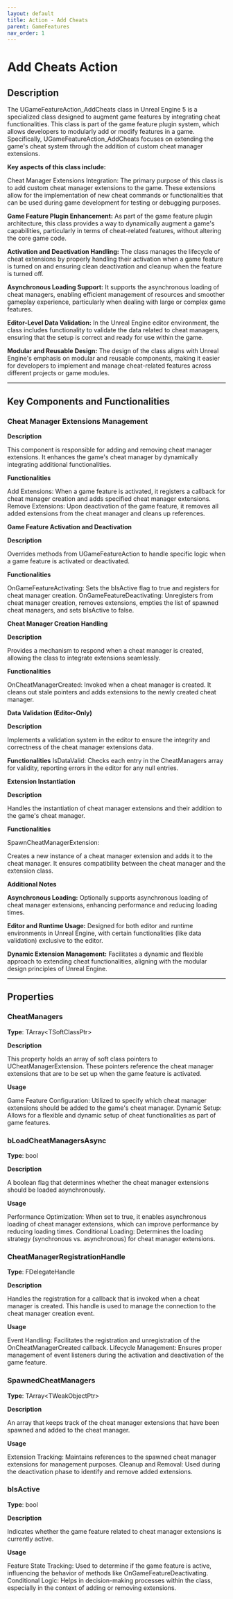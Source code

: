 ```yaml
---
layout: default
title: Action - Add Cheats
parent: GameFeatures
nav_order: 1
---
```

# Add Cheats Action

## Description

The UGameFeatureAction_AddCheats class in Unreal Engine 5 is a specialized class designed to augment game features by integrating cheat functionalities. This class is part of the game feature plugin system, which allows developers to modularly add or modify features in a game. Specifically, UGameFeatureAction_AddCheats focuses on extending the game's cheat system through the addition of custom cheat manager extensions.

**Key aspects of this class include:**

Cheat Manager Extensions Integration: The primary purpose of this class is to add custom cheat manager extensions to the game. These extensions allow for the implementation of new cheat commands or functionalities that can be used during game development for testing or debugging purposes.

**Game Feature Plugin Enhancement:**
As part of the game feature plugin architecture, this class provides a way to dynamically augment a game's capabilities, particularly in terms of cheat-related features, without altering the core game code.

**Activation and Deactivation Handling:**
The class manages the lifecycle of cheat extensions by properly handling their activation when a game feature is turned on and ensuring clean deactivation and cleanup when the feature is turned off.

**Asynchronous Loading Support:**
It supports the asynchronous loading of cheat managers, enabling efficient management of resources and smoother gameplay experience, particularly when dealing with large or complex game features.

**Editor-Level Data Validation:**
In the Unreal Engine editor environment, the class includes functionality to validate the data related to cheat managers, ensuring that the setup is correct and ready for use within the game.

**Modular and Reusable Design:**
The design of the class aligns with Unreal Engine's emphasis on modular and reusable components, making it easier for developers to implement and manage cheat-related features across different projects or game modules.

---

## Key Components and Functionalities

### **Cheat Manager Extensions Management**

**Description**
  
This component is responsible for adding and removing cheat manager extensions. It enhances the game's cheat manager by dynamically integrating additional functionalities.


**Functionalities**

Add Extensions: When a game feature is activated, it registers a callback for cheat manager creation and adds specified cheat manager extensions.
Remove Extensions: Upon deactivation of the game feature, it removes all added extensions from the cheat manager and cleans up references.

**Game Feature Activation and Deactivation**

**Description**

Overrides methods from UGameFeatureAction to handle specific logic when a game feature is activated or deactivated.

**Functionalities**

OnGameFeatureActivating: Sets the bIsActive flag to true and registers for cheat manager creation.
OnGameFeatureDeactivating: Unregisters from cheat manager creation, removes extensions, empties the list of spawned cheat managers, and sets bIsActive to false.

**Cheat Manager Creation Handling**

**Description**

Provides a mechanism to respond when a cheat manager is created, allowing the class to integrate extensions seamlessly.

**Functionalities**

OnCheatManagerCreated: Invoked when a cheat manager is created. It cleans out stale pointers and adds extensions to the newly created cheat manager.

**Data Validation (Editor-Only)**

**Description**

Implements a validation system in the editor to ensure the integrity and correctness of the cheat manager extensions data.

**Functionalities**
IsDataValid: Checks each entry in the CheatManagers array for validity, reporting errors in the editor for any null entries.

**Extension Instantiation**

**Description**

Handles the instantiation of cheat manager extensions and their addition to the game's cheat manager.

**Functionalities**

SpawnCheatManagerExtension:

Creates a new instance of a cheat manager extension and adds it to the cheat manager. It ensures compatibility between the cheat manager and the extension class.

**Additional Notes**

**Asynchronous Loading:**
Optionally supports asynchronous loading of cheat manager extensions, enhancing performance and reducing loading times.

**Editor and Runtime Usage:**
Designed for both editor and runtime environments in Unreal Engine, with certain functionalities (like data validation) exclusive to the editor.

**Dynamic Extension Management:**
Facilitates a dynamic and flexible approach to extending cheat functionalities, aligning with the modular design principles of Unreal Engine.

---

## Properties

### CheatManagers


**Type**: TArray<TSoftClassPtr<UCheatManagerExtension>>

**Description**

This property holds an array of soft class pointers to UCheatManagerExtension. These pointers reference the cheat manager extensions that are to be set up when the game feature is activated.

**Usage**

Game Feature Configuration: Utilized to specify which cheat manager extensions should be added to the game's cheat manager.
Dynamic Setup: Allows for a flexible and dynamic setup of cheat functionalities as part of game features.

### bLoadCheatManagersAsync


**Type**: bool

**Description**

A boolean flag that determines whether the cheat manager extensions should be loaded asynchronously.

**Usage**

Performance Optimization: When set to true, it enables asynchronous loading of cheat manager extensions, which can improve performance by reducing loading times.
Conditional Loading: Determines the loading strategy (synchronous vs. asynchronous) for cheat manager extensions.

### CheatManagerRegistrationHandle


**Type**: FDelegateHandle

**Description**

Handles the registration for a callback that is invoked when a cheat manager is created. This handle is used to manage the connection to the cheat manager creation event.

**Usage**

Event Handling: Facilitates the registration and unregistration of the OnCheatManagerCreated callback.
Lifecycle Management: Ensures proper management of event listeners during the activation and deactivation of the game feature.

### SpawnedCheatManagers


**Type**: TArray<TWeakObjectPtr<UCheatManagerExtension>>

**Description**

An array that keeps track of the cheat manager extensions that have been spawned and added to the cheat manager.

**Usage**

Extension Tracking: Maintains references to the spawned cheat manager extensions for management purposes.
Cleanup and Removal: Used during the deactivation phase to identify and remove added extensions.

### bIsActive

**Type**: bool

**Description**

Indicates whether the game feature related to cheat manager extensions is currently active.

**Usage**

Feature State Tracking: Used to determine if the game feature is active, influencing the behavior of methods like OnGameFeatureDeactivating.
Conditional Logic: Helps in decision-making processes within the class, especially in the context of adding or removing extensions.
